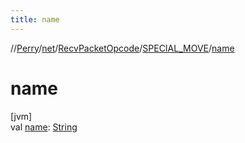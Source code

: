 ```yaml
---
title: name
---
```

//[Perry](../../../../index.html)/[net](../../index.html)/[RecvPacketOpcode](../index.html)/[SPECIAL_MOVE](index.html)/[name](name.html)



# name



[jvm]\
val [name](name.html): [String](https://kotlinlang.org/api/latest/jvm/stdlib/kotlin/-string/index.html)




